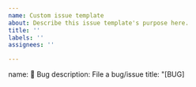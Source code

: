 ```yaml
---
name: Custom issue template
about: Describe this issue template's purpose here.
title: ''
labels: ''
assignees: ''

---
```


name: 🐞 Bug
description: File a bug/issue
title: "[BUG] <title>"
labels: ["Bug", "Needs Triage"]
body:
- type: textarea
  attributes:
    label: Anything else?
    description: |
      Links? References? Anything that will give us more context about the issue you are encountering!

      Tip: You can attach images or log files by clicking this area to highlight it and then dragging files in.
  validations:
    required: false

